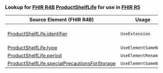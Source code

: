 ### Lookup for [FHIR R4B](https://hl7.org/fhir/R4B/) [ProductShelfLife](https://hl7.org/fhir/R4B/ProductShelfLife.html) for use in [FHIR R5](https://hl7.org/fhir/R5/)

| Source Element (FHIR R4B) | Usage | Target |
| -------------- | ----- | ------ |
| [ProductShelfLife.identifier](https://hl7.org/fhir/R4B/ProductShelfLife.html#resource) | `UseExtension` | [http://hl7.org/fhir/4.3/StructureDefinition/extension-ProductShelfLife.identifier](StructureDefinition-ext-R4B-ProductShelfLife.identifier.html) |
| [ProductShelfLife.type](https://hl7.org/fhir/R4B/ProductShelfLife.html#resource) | `UseElementSameName` | [ProductShelfLife.type](https://hl7.org/fhir/R5/ProductShelfLife.html#resource) |
| [ProductShelfLife.period](https://hl7.org/fhir/R4B/ProductShelfLife.html#resource) | `UseElementRenamed` | [ProductShelfLife.period[x]](https://hl7.org/fhir/R5/ProductShelfLife.html#resource) |
| [ProductShelfLife.specialPrecautionsForStorage](https://hl7.org/fhir/R4B/ProductShelfLife.html#resource) | `UseElementSameName` | [ProductShelfLife.specialPrecautionsForStorage](https://hl7.org/fhir/R5/ProductShelfLife.html#resource) |
